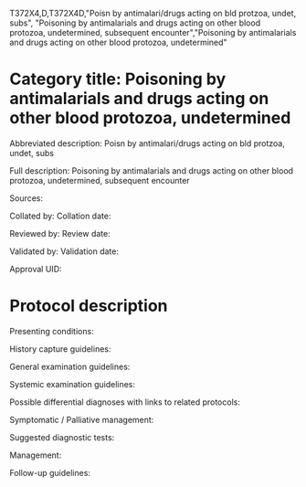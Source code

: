 T372X4,D,T372X4D,"Poisn by antimalari/drugs acting on bld protzoa, undet, subs", "Poisoning by antimalarials and drugs acting on other blood protozoa, undetermined, subsequent encounter","Poisoning by antimalarials and drugs acting on other blood protozoa, undetermined"
# Category title: Poisoning by antimalarials and drugs acting on other blood protozoa, undetermined

Abbreviated description: Poisn by antimalari/drugs acting on bld protzoa, undet, subs

Full description: Poisoning by antimalarials and drugs acting on other blood protozoa, undetermined, subsequent encounter

Sources:

Collated by:
Collation date:

Reviewed by:
Review date:

Validated by:
Validation date:

Approval UID:

# Protocol description

Presenting conditions:

History capture guidelines:

General examination guidelines:

Systemic examination guidelines:

Possible differential diagnoses with links to related protocols:

Symptomatic / Palliative management:

Suggested diagnostic tests:

Management:

Follow-up guidelines:
